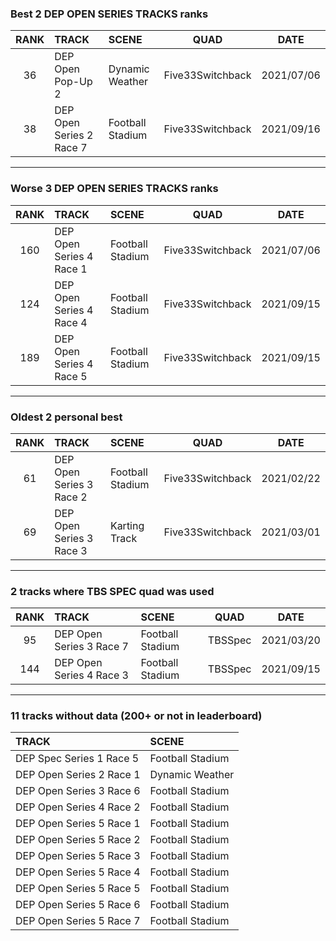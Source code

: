 ### Best 2 DEP OPEN SERIES TRACKS ranks
|RANK|TRACK|SCENE|QUAD|DATE|
|:---:|:---|:---|:---:|:---:|
|36|DEP Open Pop-Up 2|Dynamic Weather|Five33Switchback|2021/07/06|
|38|DEP Open Series 2 Race 7|Football Stadium|Five33Switchback|2021/09/16|
---
### Worse 3 DEP OPEN SERIES TRACKS ranks
|RANK|TRACK|SCENE|QUAD|DATE|
|:---:|:---|:---|:---:|:---:|
|160|DEP Open Series 4 Race 1|Football Stadium|Five33Switchback|2021/07/06|
|124|DEP Open Series 4 Race 4|Football Stadium|Five33Switchback|2021/09/15|
|189|DEP Open Series 4 Race 5|Football Stadium|Five33Switchback|2021/09/15|
---
### Oldest 2 personal best
|RANK|TRACK|SCENE|QUAD|DATE|
|:---:|:---|:---|:---:|:---:|
|61|DEP Open Series 3 Race 2|Football Stadium|Five33Switchback|2021/02/22|
|69|DEP Open Series 3 Race 3|Karting Track|Five33Switchback|2021/03/01|
---
### 2 tracks where TBS SPEC quad was used
|RANK|TRACK|SCENE|QUAD|DATE|
|:---:|:---|:---|:---:|:---:|
|95|DEP Open Series 3 Race 7|Football Stadium|TBSSpec|2021/03/20|
|144|DEP Open Series 4 Race 3|Football Stadium|TBSSpec|2021/09/15|
---
### 11 tracks without data (200+ or not in leaderboard)
|TRACK|SCENE|
|:---|:---|
|DEP Spec Series 1 Race 5|Football Stadium|
|DEP Open Series 2 Race 1|Dynamic Weather|
|DEP Open Series 3 Race 6|Football Stadium|
|DEP Open Series 4 Race 2|Football Stadium|
|DEP Open Series 5 Race 1|Football Stadium|
|DEP Open Series 5 Race 2|Football Stadium|
|DEP Open Series 5 Race 3|Football Stadium|
|DEP Open Series 5 Race 4|Football Stadium|
|DEP Open Series 5 Race 5|Football Stadium|
|DEP Open Series 5 Race 6|Football Stadium|
|DEP Open Series 5 Race 7|Football Stadium|
